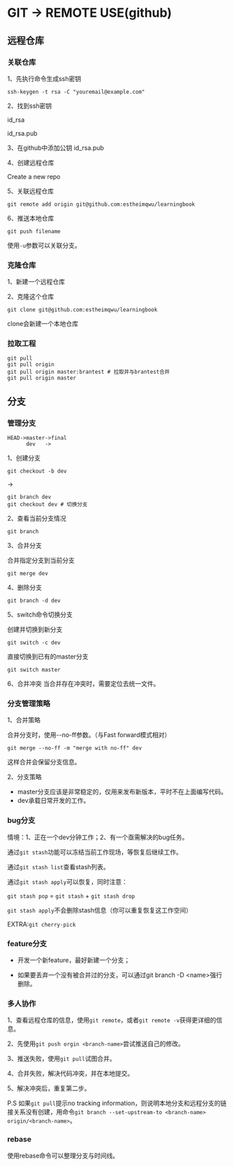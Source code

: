 # GIT -> REMOTE USE(github)
## 远程仓库
### 关联仓库
1、先执行命令生成ssh密钥
```
ssh-keygen -t rsa -C "youremail@example.com"
```

2、找到ssh密钥

id_rsa

id_rsa.pub

3、在github中添加公钥 id_rsa.pub

4、创建远程仓库

Create a new repo

5、关联远程仓库
```
git remote add origin git@github.com:estheimqwu/learningbook
```

6、推送本地仓库

`git push filename`

使用`-u`参数可以关联分支。

### 克隆仓库
1、新建一个远程仓库

2、克隆这个仓库
```
git clone git@github.com:estheimqwu/learningbook
```
clone会新建一个本地仓库

### 拉取工程
```
git pull
git pull origin
git pull origin master:brantest # 拉取并与brantest合并
git pull origin master
```

## 分支
### 管理分支
```
HEAD->master->final
      dev   ->
```
1、创建分支

`git checkout -b dev`

->
```
git branch dev
git checkout dev # 切换分支
```

2、查看当前分支情况
```
git branch
```

3、合并分支

合并指定分支到当前分支

`git merge dev`

4、删除分支

`git branch -d dev`

5、switch命令切换分支

创建并切换到新分支

`git switch -c dev`

直接切换到已有的master分支

`git switch master`

6、合并冲突
当合并存在冲突时，需要定位去统一文件。

### 分支管理策略
1、合并策略

合并分支时，使用--no-ff参数。（与Fast forward模式相对）

`git merge --no-ff -m "merge with no-ff" dev`

这样合并会保留分支信息。

2、分支策略
+ master分支应该是非常稳定的，仅用来发布新版本，平时不在上面编写代码。
+ dev承载日常开发的工作。

### bug分支
情境：1、正在一个dev分钟工作；2、有一个亟需解决的bug任务。

通过`git stash`功能可以冻结当前工作现场，等恢复后继续工作。

通过`git stash list`查看stash列表。

通过`git stash apply`可以恢复，同时注意：

`git stash pop` = `git stash` + `git stash drop`

`git stash apply`不会删除stash信息（你可以重复恢复这工作空间）

EXTRA:`git cherry-pick`

### feature分支

+ 开发一个新feature，最好新建一个分支；

+ 如果要丢弃一个没有被合并过的分支，可以通过git branch -D \<name\>强行删除。

### 多人协作
1、查看远程仓库的信息，使用`git remote`，或者`git remote -v`获得更详细的信息。

2、先使用`git push orgin <branch-name>`尝试推送自己的修改。

3、推送失败，使用`git pull`试图合并。

4、合并失败，解决代码冲突，并在本地提交。

5、解决冲突后，重复第二步。

P.S 如果`git pull`提示no tracking information，则说明本地分支和远程分支的链接关系没有创建，用命令`git branch --set-upstream-to <branch-name> origin/<branch-name>`。

### rebase
使用rebase命令可以整理分支与时间线。